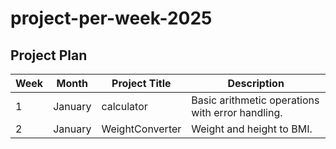 # project-per-week-2025

## Project Plan

| Week | Month      | Project Title                              | Description                                                    |
|------|------------|--------------------------------------------|----------------------------------------------------------------|
| 1    | January    | calculator                    | Basic arithmetic operations with error handling.              |
| 2    | January    | WeightConverter                            | Weight and height to BMI.                                     |
